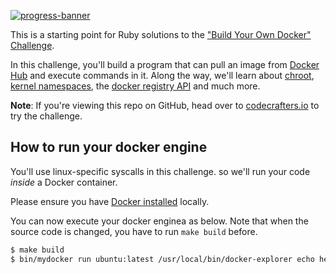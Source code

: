 [![progress-banner](https://app.codecrafters.io/progress/docker/c4f02c39-77e4-4dd7-938a-f90a14f844af)](https://app.codecrafters.io/users/kudojp)

This is a starting point for Ruby solutions to the
["Build Your Own Docker" Challenge](https://codecrafters.io/challenges/docker).

In this challenge, you'll build a program that can pull an image from
[Docker Hub](https://hub.docker.com/) and execute commands in it. Along the way,
we'll learn about [chroot](https://en.wikipedia.org/wiki/Chroot),
[kernel namespaces](https://en.wikipedia.org/wiki/Linux_namespaces), the
[docker registry API](https://docs.docker.com/registry/spec/api/) and much more.

**Note**: If you're viewing this repo on GitHub, head over to
[codecrafters.io](https://codecrafters.io) to try the challenge.



## How to run your docker engine

You'll use linux-specific syscalls in this challenge. so we'll run your code
_inside_ a Docker container.

Please ensure you have [Docker installed](https://docs.docker.com/get-docker/)
locally.


You can now execute your docker enginea as below.
Note that when the source code is changed, you have to run `make build` before.

```sh
$ make build
$ bin/mydocker run ubuntu:latest /usr/local/bin/docker-explorer echo hey
```
